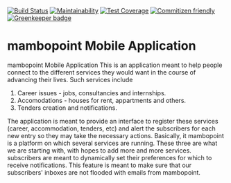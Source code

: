 [![Build Status](https://travis-ci.org/mambopoint/mambopoint-mobile.svg?branch=master)](https://travis-ci.org/mambopoint/mambopoint-mobile)
[![Maintainability](https://api.codeclimate.com/v1/badges/529591e5bb42d4a613d1/maintainability)](https://codeclimate.com/github/mambopoint/mambopoint-mobile/maintainability)
[![Test Coverage](https://api.codeclimate.com/v1/badges/529591e5bb42d4a613d1/test_coverage)](https://codeclimate.com/github/mambopoint/mambopoint-mobile/test_coverage)
[![Commitizen friendly](https://img.shields.io/badge/commitizen-friendly-brightgreen.svg)](http://commitizen.github.io/cz-cli/)
[![Greenkeeper badge](https://badges.greenkeeper.io/mambopoint/mambopoint-mobile.svg)](https://greenkeeper.io/)

# mambopoint Mobile Application

mambopoint Mobile Application
This is an application meant to help people connect to the different services they would want in the course of advancing their lives. Such services include

1. Career issues - jobs, consultancies and internships.
2. Accomodations - houses for rent, appartments and others.
3. Tenders creation and notifications.

The application is meant to provide an interface to register these services (career, accommodation, tenders, etc) and alert the subscribers for each new entry so they may take the necessary actions.
Basically, it mambopoint is a platform on which several services are running. These three are what we are starting with, with hopes to add more and more services.
subscribers are meant to dynamically set their preferences for which to receive notifications. This feature is meant to make sure that our subscribers' inboxes are not flooded with emails from mambopoint.
